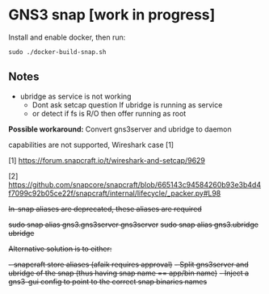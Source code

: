 

# GNS3 snap [work in progress]

Install and enable docker, then run:

`sudo ./docker-build-snap.sh`



## Notes

- ubridge as service is not working
    - Dont ask setcap question If ubridge is running as service
    - or detect if fs is R/O then offer running as root


**Possible workaround:** Convert gns3server and ubridge to daemon

capabilities are not supported, Wireshark case [1]

[1] https://forum.snapcraft.io/t/wireshark-and-setcap/9629

[2] https://github.com/snapcore/snapcraft/blob/665143c94584260b93e3b4d4f7099c92b05ce22f/snapcraft/internal/lifecycle/_packer.py#L98

~~In-snap aliases are deprecated, these aliases are required~~

~~sudo snap alias gns3.gns3server gns3server~~
~~sudo snap alias gns3.ubridge ubridge~~

~~Alternative solution is to either:~~

~~- snapcraft store aliases (afaik requires approval)~~
~~- Split gns3server and ubridge of the snap (thus having snap name == app/bin name)~~
~~- Inject a gns3-gui config to point to the correct snap binaries names~~
